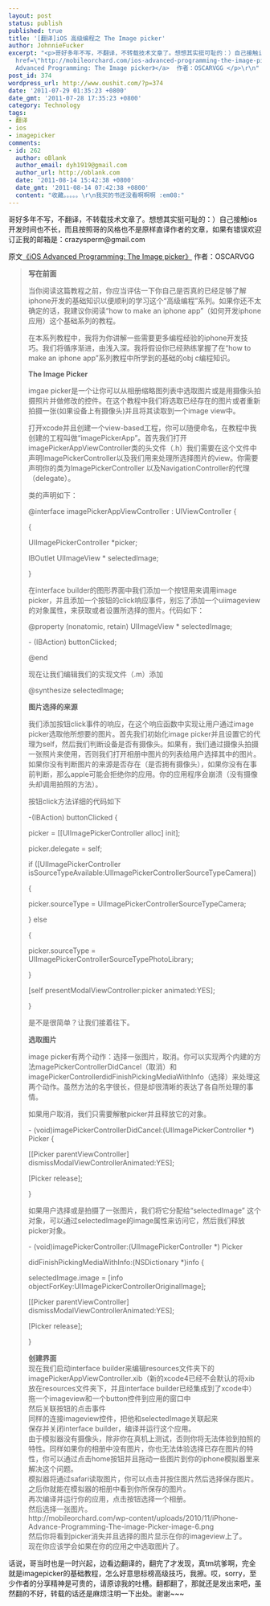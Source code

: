 ```yaml
---
layout: post
status: publish
published: true
title: '[翻译]iOS 高级编程之 The Image picker'
author: JohnnieFucker
excerpt: "<p>哥好多年不写，不翻译，不转载技术文章了。想想其实挺可耻的：）自己接触ios开发时间也不长，而且按照哥的风格也不是原样直译作者的文章，如果有错误欢迎订正我的邮箱是：crazysperm@gmail.com</p>\r\n<p>原文<a
  href=\"http://mobileorchard.com/ios-advanced-programming-the-image-picker/\" target=\"_blank\">《iOS
  Advanced Programming: The Image picker》</a>  作者：OSCARVGG </p>\r\n"
post_id: 374
wordpress_url: http://www.oushit.com/?p=374
date: '2011-07-29 01:35:23 +0800'
date_gmt: '2011-07-28 17:35:23 +0800'
category: Technology
tags:
- 翻译
- ios
- imagepicker
comments:
- id: 262
  author: oBlank
  author_email: dyh1919@gmail.com
  author_url: http://oblank.com
  date: '2011-08-14 15:42:38 +0800'
  date_gmt: '2011-08-14 07:42:38 +0800'
  content: "收藏。。。。。\r\n我买的书还没看啊啊啊 :em08:"
---
```

<p>哥好多年不写，不翻译，不转载技术文章了。想想其实挺可耻的：）自己接触ios开发时间也不长，而且按照哥的风格也不是原样直译作者的文章，如果有错误欢迎订正我的邮箱是：crazysperm@gmail.com</p>
<p>原文<a href="http://mobileorchard.com/ios-advanced-programming-the-image-picker/" target="_blank">《iOS Advanced Programming: The Image picker》</a>  作者：OSCARVGG </p>
<p><!--break--><a id="more-374"></a></p>
<blockquote><p>
<strong>写在前面</strong></p>
<p>当你阅读这篇教程之前，你应当评估一下你自己是否真的已经足够了解iphone开发的基础知识以便顺利的学习这个“高级编程”系列。如果你还不太确定的话，我建议你阅读“how to make an iphone app”（如何开发iphone应用）这个基础系列的教程。</p>
<p>在本系列教程中，我将为你讲解一些需要更多编程经验的iphone开发技巧。我们将循序渐进，由浅入深。我将假设你已经熟练掌握了在“how to make an iphone app”系列教程中所学到的基础的obj c编程知识。</p>
<p><strong>The Image Picker</strong></p>
<p>imgae picker是一个让你可以从相册缩略图列表中选取图片或是用摄像头拍摄照片并做修改的控件。在这个教程中我们将选取已经存在的图片或者重新拍摄一张(如果设备上有摄像头)并且将其读取到一个image view中。</p>
<p>打开xcode并且创建一个view-based工程，你可以随便命名，在教程中我创建的工程叫做“imagePickerApp”。首先我们打开imagePickerAppViewController类的头文件（.h）我们需要在这个文件中声明ImagePickerController以及我们用来处理所选择图片的view。你需要声明你的类为ImagePickerController 以及NavigationController的代理（delegate）。</p>
<p>类的声明如下：</p>
<p>@interface imagePickerAppViewController : UIViewController {</p>
<p>{</p>
<p>UIImagePickerController *picker;</p>
<p>IBOutlet UIImageView * selectedImage;</p>
<p>}</p>
<p>在interface builder的图形界面中我们添加一个按钮用来调用image picker，并且添加一个按钮的click响应事件，别忘了添加一个uiimageview的对象属性，来获取或者设置所选择的图片。代码如下：</p>
<p>@property (nonatomic, retain) UIImageView * selectedImage;</p>
<p>- (IBAction) buttonClicked;</p>
<p>@end</p>
<p>现在让我们编辑我们的实现文件（.m）添加</p>
<p>@synthesize selectedImage;</p>
<p><strong>图片选择的来源</strong></p>
<p>我们添加按钮click事件的响应，在这个响应函数中实现让用户通过image picker选取他所想要的图片。首先我们初始化image picker并且设置它的代理为self，然后我们判断设备是否有摄像头。如果有，我们通过摄像头拍摄一张照片来使用，否则我们打开相册中图片的列表给用户选择其中的图片。如果你没有判断图片的来源是否存在（是否拥有摄像头），如果你没有在事前判断，那么apple可能会拒绝你的应用。你的应用程序会崩溃（没有摄像头却调用拍照的方法）。</p>
<p>按钮click方法详细的代码如下</p>
<p>-(IBAction) buttonClicked {</p>
<p>picker = [[UIImagePickerController alloc] init];</p>
<p>picker.delegate = self;</p>
<p>if ([UIImagePickerController isSourceTypeAvailable:UIImagePickerControllerSourceTypeCamera])</p>
<p>{</p>
<p>picker.sourceType = UIImagePickerControllerSourceTypeCamera;</p>
<p>} else</p>
<p>{</p>
<p>picker.sourceType = UIImagePickerControllerSourceTypePhotoLibrary;</p>
<p>}</p>
<p>[self presentModalViewController:picker animated:YES];</p>
<p>}</p>
<p>是不是很简单？让我们接着往下。</p>
<p><strong>选取图片</strong></p>
<p>image picker有两个动作：选择一张图片，取消。你可以实现两个内建的方法magePickerControllerDidCancel（取消）和 imagePickerControllerdidFinishPickingMediaWithInfo（选择）来处理这两个动作。虽然方法的名字很长，但是却很清晰的表达了各自所处理的事情。</p>
<p>如果用户取消，我们只需要解散picker并且释放它的对象。</p>
<p>- (void)imagePickerControllerDidCancel:(UIImagePickerController *) Picker {</p>
<p>[[Picker parentViewController] dismissModalViewControllerAnimated:YES];</p>
<p>[Picker release];</p>
<p>}</p>
<p>如果用户选择或是拍摄了一张图片，我们将它分配给“selectedImage” 这个对象，可以通过selectedImage的image属性来访问它，然后我们释放picker对象。</p>
<p>- (void)imagePickerController:(UIImagePickerController *) Picker</p>
<p>didFinishPickingMediaWithInfo:(NSDictionary *)info {</p>
<p>selectedImage.image = [info objectForKey:UIImagePickerControllerOriginalImage];</p>
<p>[[Picker parentViewController] dismissModalViewControllerAnimated:YES];</p>
<p>[Picker release];</p>
<p>}</p>
<p><strong>创建界面</strong><br />
现在我们启动interface builder来编辑resources文件夹下的imagePickerAppViewController.xib（新的xcode4已经不会默认的将xib放在resources文件夹下，并且interface builder已经集成到了xcode中）<br />
拖一个imageview和一个button控件到应用的窗口中<br />
<img src="http://mobileorchard.com/wp-content/uploads/2010/11/iPhone-Advance-Programming-The-image-Picker-image-1.png" alt="" /><br />
然后关联按钮的点击事件<br />
<img src="http://mobileorchard.com/wp-content/uploads/2010/11/iPhone-Advance-Programming-The-image-Picker-image-2.png" alt="" /><br />
同样的连接imageview控件，把他和selectedImage关联起来<br />
保存并关闭interface builder，编译并运行这个应用。<br />
由于模拟器没有摄像头，除非你在真机上测试，否则你将无法体验到拍照的特性。同样如果你的相册中没有图片，你也无法体验选择已存在图片的特性，你可以通过点击home按钮并且拖动一些图片到你的iphone模拟器里来解决这个问题。<br />
<img src="http://mobileorchard.com/wp-content/uploads/2010/11/iPhone-Advance-Programming-The-image-Picker-image-3.png" alt="" /><br />
模拟器将通过safari读取图片，你可以点击并按住图片然后选择保存图片。之后你就能在模拟器的相册中看到你所保存的图片。<br />
<img src="http://mobileorchard.com/wp-content/uploads/2010/11/iPhone-Advance-Programming-The-image-Picker-image-4.png" alt="" /><br />
再次编译并运行你的应用，点击按钮选择一个相册。<br />
<img src="http://mobileorchard.com/wp-content/uploads/2010/11/iPhone-Advance-Programming-The-image-Picker-image-5.png" alt="" /><br />
然后选择一张图片。<br />
http://mobileorchard.com/wp-content/uploads/2010/11/iPhone-Advance-Programming-The-image-Picker-image-6.png<br />
然后你将看到picker消失并且选择的图片显示在你的imageview上了。<br />
<img src="http://mobileorchard.com/wp-content/uploads/2010/11/iPhone-Advance-Programming-The-image-Picker-image-7.png" alt="" /><br />
现在你应该学会如果在你的应用之中选取图片了。
</p></blockquote>
<p>话说，哥当时也是一时兴起，边看边翻译的，翻完了才发现，真tm坑爹啊，完全就是imagepicker的基础教程，怎么好意思标榜高级技巧，我擦。哎，sorry，至少作者的分享精神是可贵的，请原谅我的吐槽。翻都翻了，那就还是发出来吧，虽然翻的不好，转载的话还是麻烦注明一下出处。谢谢~~~</p>
